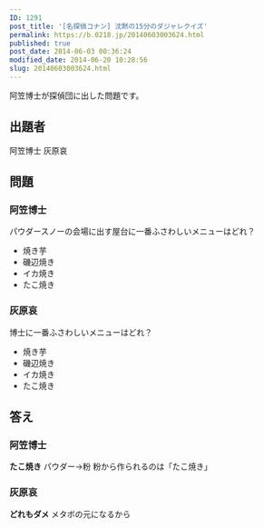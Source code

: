 ```yaml
---
ID: 1291
post_title: '[名探偵コナン] 沈黙の15分のダジャレクイズ'
permalink: https://b.0218.jp/20140603003624.html
published: true
post_date: 2014-06-03 00:36:24
modified_date: 2014-06-20 10:28:56
slug: 20140603003624.html
---
```

阿笠博士が探偵団に出した問題です。
<!--more-->
<h2>出題者</h2>
阿笠博士
灰原哀

<h2>問題</h2>
<h3>阿笠博士</h3>
パウダースノーの会場に出す屋台に一番ふさわしいメニューはどれ？
<ul>
<li>焼き芋</li>
<li>磯辺焼き</li>
<li>イカ焼き</li>
<li>たこ焼き</li>
</ul>

<h3>灰原哀</h3>
博士に一番ふさわしいメニューはどれ？
<ul>
<li>焼き芋</li>
<li>磯辺焼き</li>
<li>イカ焼き</li>
<li>たこ焼き</li>
</ul>

<h2>答え</h2>
<h3>阿笠博士</h3>
<strong>たこ焼き</strong>
パウダー→粉
粉から作られるのは「たこ焼き」

<h3>灰原哀</h3>
<strong>どれもダメ</strong>
メタボの元になるから
